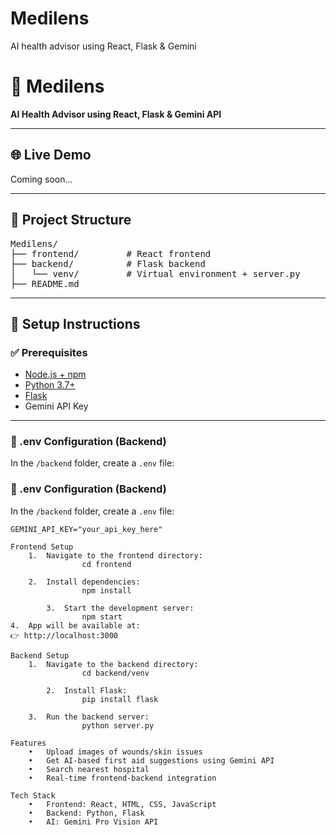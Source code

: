 # Medilens
AI health advisor using React, Flask &amp; Gemini

# 🧠 Medilens

**AI Health Advisor using React, Flask & Gemini API**

---

## 🌐 Live Demo

Coming soon...

---

## 📂 Project Structure

<pre>
Medilens/
├── frontend/         # React frontend
├── backend/          # Flask backend
│   └── venv/         # Virtual environment + server.py
├── README.md
</pre>

---

## 🔧 Setup Instructions

### ✅ Prerequisites

- [Node.js + npm](https://nodejs.org/)
- [Python 3.7+](https://www.python.org/)
- [Flask](https://flask.palletsprojects.com/)
- Gemini API Key

---

### 🧪 .env Configuration (Backend)

In the `/backend` folder, create a `.env` file:

### 🧪 .env Configuration (Backend)

In the `/backend` folder, create a `.env` file:

```env
GEMINI_API_KEY="your_api_key_here"

Frontend Setup
	1.	Navigate to the frontend directory:
                cd frontend

	2.	Install dependencies:
                npm install

        3.	Start the development server:
                npm start
4.	App will be available at:
👉 http://localhost:3000

Backend Setup
	1.	Navigate to the backend directory:
                cd backend/venv

        2.	Install Flask:
                pip install flask

   	3.	Run the backend server:
                python server.py

Features
	•	Upload images of wounds/skin issues
	•	Get AI-based first aid suggestions using Gemini API
	•	Search nearest hospital 
	•	Real-time frontend-backend integration

Tech Stack
	•	Frontend: React, HTML, CSS, JavaScript
	•	Backend: Python, Flask
	•	AI: Gemini Pro Vision API

